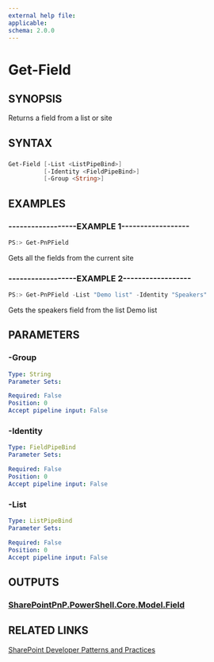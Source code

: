 ```yaml
---
external help file:
applicable: 
schema: 2.0.0
---
```

# Get-Field

## SYNOPSIS
Returns a field from a list or site

## SYNTAX 

### 
```powershell
Get-Field [-List <ListPipeBind>]
          [-Identity <FieldPipeBind>]
          [-Group <String>]
```

## EXAMPLES

### ------------------EXAMPLE 1------------------
```powershell
PS:> Get-PnPField
```

Gets all the fields from the current site

### ------------------EXAMPLE 2------------------
```powershell
PS:> Get-PnPField -List "Demo list" -Identity "Speakers"
```

Gets the speakers field from the list Demo list

## PARAMETERS

### -Group


```yaml
Type: String
Parameter Sets: 

Required: False
Position: 0
Accept pipeline input: False
```

### -Identity


```yaml
Type: FieldPipeBind
Parameter Sets: 

Required: False
Position: 0
Accept pipeline input: False
```

### -List


```yaml
Type: ListPipeBind
Parameter Sets: 

Required: False
Position: 0
Accept pipeline input: False
```

## OUTPUTS

### [SharePointPnP.PowerShell.Core.Model.Field](https://msdn.microsoft.com/en-us/library/microsoft.sharepoint.client.field.aspx)

## RELATED LINKS

[SharePoint Developer Patterns and Practices](http://aka.ms/sppnp)